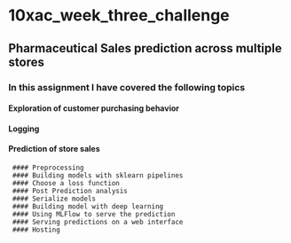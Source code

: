 # 10xac_week_three_challenge

## Pharmaceutical Sales prediction across multiple stores

### In this assignment I have covered the following topics 

#### Exploration of customer purchasing behavior
#### Logging
#### Prediction of store sales
     #### Preprocessing
     #### Building models with sklearn pipelines
     #### Choose a loss function
     #### Post Prediction analysis
     #### Serialize models
     #### Building model with deep learning
     #### Using MLFlow to serve the prediction
     #### Serving predictions on a web interface
     #### Hosting
